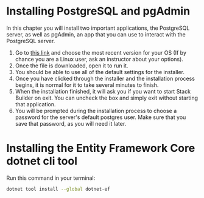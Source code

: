 # Installing PostgreSQL and pgAdmin
In this chapter you will install two important applications, the PostgreSQL server, as well as pgAdmin, an app that you can use to interact with the PostgreSQL server. 

1. Go to [this link](https://www.enterprisedb.com/downloads/postgres-postgresql-downloads) and choose the most recent version for your OS (If by chance you are a Linux user, ask an instructor about your options).  
1. Once the file is downloaded, open it to run it. 
1. You should be able to use all of the default settings for the installer.
1. Once you have clicked through the installer and the installation process begins, it is normal for it to take several minutes to finish. 
1. When the installation finished, it will ask you if you want to start Stack Builder on exit. You can uncheck the box and simply exit without starting that application. 
1.  You will be prompted during the installation process to choose a password for the server's default postgres user. Make sure that you save that password, as you will need it later. 

# Installing the Entity Framework Core dotnet cli tool

Run this command in your terminal:
``` bash
dotnet tool install --global dotnet-ef
```